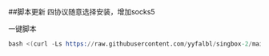 ##脚本更新 四协议随意选择安装，增加socks5

一键脚本
```s
bash <(curl -Ls https://raw.githubusercontent.com/yyfalbl/singbox-2/main/sing-box.sh)
```

